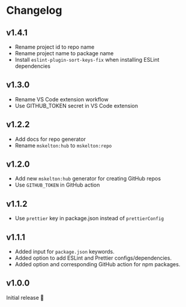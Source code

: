 # Changelog

## v1.4.1

- Rename project id to repo name
- Rename project name to package name
- Install `eslint-plugin-sort-keys-fix` when installing ESLint dependencies

## v1.3.0

- Rename VS Code extension workflow
- Use GITHUB_TOKEN secret in VS Code extension

## v1.2.2

- Add docs for repo generator
- Rename `mskelton:hub` to `mskelton:repo`

## v1.2.0

- Add new `mskelton:hub` generator for creating GitHub repos
- Use `GITHUB_TOKEN` in GitHub action

## v1.1.2

- Use `prettier` key in package.json instead of `prettierConfig`

## v1.1.1

- Added input for `package.json` keywords.
- Added option to add ESLint and Prettier configs/dependencies.
- Added option and corresponding GitHub action for npm packages.

## v1.0.0

Initial release 🎉
